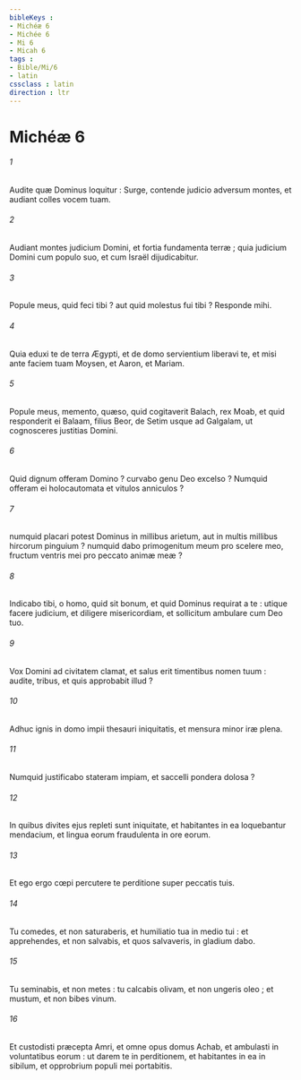 ```yaml
---
bibleKeys : 
- Michéæ 6
- Michée 6
- Mi 6
- Micah 6
tags : 
- Bible/Mi/6
- latin
cssclass : latin
direction : ltr
---
```


# Michéæ 6

###### 1
Audite quæ Dominus loquitur : Surge, contende judicio adversum montes, et audiant colles vocem tuam.
###### 2
Audiant montes judicium Domini, et fortia fundamenta terræ ; quia judicium Domini cum populo suo, et cum Israël dijudicabitur.
###### 3
Popule meus, quid feci tibi ? aut quid molestus fui tibi ? Responde mihi.
###### 4
Quia eduxi te de terra Ægypti, et de domo servientium liberavi te, et misi ante faciem tuam Moysen, et Aaron, et Mariam.
###### 5
Popule meus, memento, quæso, quid cogitaverit Balach, rex Moab, et quid responderit ei Balaam, filius Beor, de Setim usque ad Galgalam, ut cognosceres justitias Domini.
###### 6
Quid dignum offeram Domino ? curvabo genu Deo excelso ? Numquid offeram ei holocautomata et vitulos anniculos ?
###### 7
numquid placari potest Dominus in millibus arietum, aut in multis millibus hircorum pinguium ? numquid dabo primogenitum meum pro scelere meo, fructum ventris mei pro peccato animæ meæ ?
###### 8
Indicabo tibi, o homo, quid sit bonum, et quid Dominus requirat a te : utique facere judicium, et diligere misericordiam, et sollicitum ambulare cum Deo tuo.
###### 9
Vox Domini ad civitatem clamat, et salus erit timentibus nomen tuum : audite, tribus, et quis approbabit illud ?
###### 10
Adhuc ignis in domo impii thesauri iniquitatis, et mensura minor iræ plena.
###### 11
Numquid justificabo stateram impiam, et saccelli pondera dolosa ?
###### 12
In quibus divites ejus repleti sunt iniquitate, et habitantes in ea loquebantur mendacium, et lingua eorum fraudulenta in ore eorum.
###### 13
Et ego ergo cœpi percutere te perditione super peccatis tuis.
###### 14
Tu comedes, et non saturaberis, et humiliatio tua in medio tui : et apprehendes, et non salvabis, et quos salvaveris, in gladium dabo.
###### 15
Tu seminabis, et non metes : tu calcabis olivam, et non ungeris oleo ; et mustum, et non bibes vinum.
###### 16
Et custodisti præcepta Amri, et omne opus domus Achab, et ambulasti in voluntatibus eorum : ut darem te in perditionem, et habitantes in ea in sibilum, et opprobrium populi mei portabitis.

